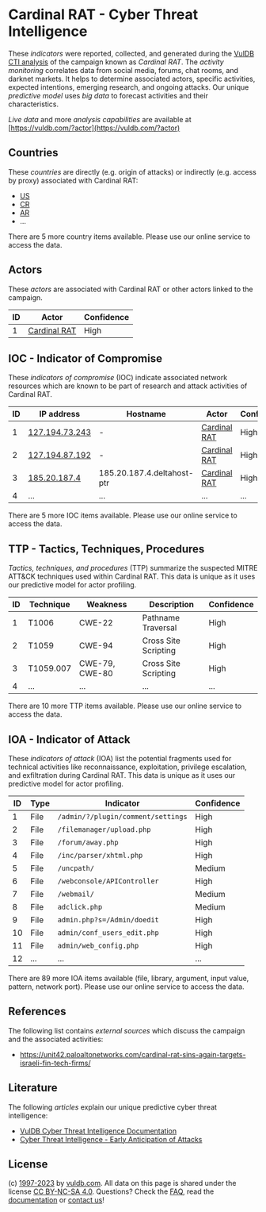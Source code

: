 # Cardinal RAT - Cyber Threat Intelligence

These _indicators_ were reported, collected, and generated during the [VulDB CTI analysis](https://vuldb.com/?kb.cti) of the campaign known as _Cardinal RAT_. The _activity monitoring_ correlates data from social media, forums, chat rooms, and darknet markets. It helps to determine associated actors, specific activities, expected intentions, emerging research, and ongoing attacks. Our unique _predictive model_ uses _big data_ to forecast activities and their characteristics.

_Live data_ and more _analysis capabilities_ are available at [https://vuldb.com/?actor](https://vuldb.com/?actor)

## Countries

These _countries_ are directly (e.g. origin of attacks) or indirectly (e.g. access by proxy) associated with Cardinal RAT:

* [US](https://vuldb.com/?country.us)
* [CR](https://vuldb.com/?country.cr)
* [AR](https://vuldb.com/?country.ar)
* ...

There are 5 more country items available. Please use our online service to access the data.

## Actors

These _actors_ are associated with Cardinal RAT or other actors linked to the campaign.

ID | Actor | Confidence
-- | ----- | ----------
1 | [Cardinal RAT](https://vuldb.com/?actor.cardinal_rat) | High

## IOC - Indicator of Compromise

These _indicators of compromise_ (IOC) indicate associated network resources which are known to be part of research and attack activities of Cardinal RAT.

ID | IP address | Hostname | Actor | Confidence
-- | ---------- | -------- | ----- | ----------
1 | [127.194.73.243](https://vuldb.com/?ip.127.194.73.243) | - | [Cardinal RAT](https://vuldb.com/?actor.cardinal_rat) | High
2 | [127.194.87.192](https://vuldb.com/?ip.127.194.87.192) | - | [Cardinal RAT](https://vuldb.com/?actor.cardinal_rat) | High
3 | [185.20.187.4](https://vuldb.com/?ip.185.20.187.4) | 185.20.187.4.deltahost-ptr | [Cardinal RAT](https://vuldb.com/?actor.cardinal_rat) | High
4 | ... | ... | ... | ...

There are 5 more IOC items available. Please use our online service to access the data.

## TTP - Tactics, Techniques, Procedures

_Tactics, techniques, and procedures_ (TTP) summarize the suspected MITRE ATT&CK techniques used within Cardinal RAT. This data is unique as it uses our predictive model for actor profiling.

ID | Technique | Weakness | Description | Confidence
-- | --------- | -------- | ----------- | ----------
1 | T1006 | CWE-22 | Pathname Traversal | High
2 | T1059 | CWE-94 | Cross Site Scripting | High
3 | T1059.007 | CWE-79, CWE-80 | Cross Site Scripting | High
4 | ... | ... | ... | ...

There are 10 more TTP items available. Please use our online service to access the data.

## IOA - Indicator of Attack

These _indicators of attack_ (IOA) list the potential fragments used for technical activities like reconnaissance, exploitation, privilege escalation, and exfiltration during Cardinal RAT. This data is unique as it uses our predictive model for actor profiling.

ID | Type | Indicator | Confidence
-- | ---- | --------- | ----------
1 | File | `/admin/?/plugin/comment/settings` | High
2 | File | `/filemanager/upload.php` | High
3 | File | `/forum/away.php` | High
4 | File | `/inc/parser/xhtml.php` | High
5 | File | `/uncpath/` | Medium
6 | File | `/webconsole/APIController` | High
7 | File | `/webmail/` | Medium
8 | File | `adclick.php` | Medium
9 | File | `admin.php?s=/Admin/doedit` | High
10 | File | `admin/conf_users_edit.php` | High
11 | File | `admin/web_config.php` | High
12 | ... | ... | ...

There are 89 more IOA items available (file, library, argument, input value, pattern, network port). Please use our online service to access the data.

## References

The following list contains _external sources_ which discuss the campaign and the associated activities:

* https://unit42.paloaltonetworks.com/cardinal-rat-sins-again-targets-israeli-fin-tech-firms/

## Literature

The following _articles_ explain our unique predictive cyber threat intelligence:

* [VulDB Cyber Threat Intelligence Documentation](https://vuldb.com/?kb.cti)
* [Cyber Threat Intelligence - Early Anticipation of Attacks](https://www.scip.ch/en/?labs.20201022)

## License

(c) [1997-2023](https://vuldb.com/?kb.changelog) by [vuldb.com](https://vuldb.com/?kb.about). All data on this page is shared under the license [CC BY-NC-SA 4.0](https://creativecommons.org/licenses/by-nc-sa/4.0/). Questions? Check the [FAQ](https://vuldb.com/?kb.faq), read the [documentation](https://vuldb.com/?kb) or [contact us](https://vuldb.com/?contact)!
